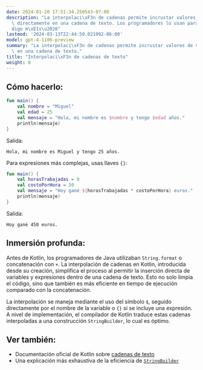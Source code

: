 ```yaml
---
date: 2024-01-20 17:51:34.250543-07:00
description: "La interpolaci\xF3n de cadenas permite incrustar valores de variables\
  \ directamente en una cadena de texto. Los programadores lo usan para hacer el c\xF3\
  digo m\xE1s\u2026"
lastmod: '2024-03-13T22:44:59.021992-06:00'
model: gpt-4-1106-preview
summary: "La interpolaci\xF3n de cadenas permite incrustar valores de variables directamente\
  \ en una cadena de texto."
title: "Interpolaci\xF3n de cadenas de texto"
weight: 8
---
```


## Cómo hacerlo:
```kotlin
fun main() {
    val nombre = "Miguel"
    val edad = 25
    val mensaje = "Hola, mi nombre es $nombre y tengo $edad años."
    println(mensaje)
}
```
Salida:
```
Hola, mi nombre es Miguel y tengo 25 años.
```

Para expresiones más complejas, usas llaves `{}`:
```kotlin
fun main() {
    val horasTrabajadas = 9
    val costoPorHora = 50
    val mensaje = "Hoy gané ${horasTrabajadas * costoPorHora} euros."
    println(mensaje)
}
```
Salida:
```
Hoy gané 450 euros.
```

## Inmersión profunda:
Antes de Kotlin, los programadores de Java utilizaban `String.format` o concatenación con `+`. La interpolación de cadenas en Kotlin, introducida desde su creación, simplifica el proceso al permitir la inserción directa de variables y expresiones dentro de una cadena de texto. Esto no solo limpia el código, sino que también es más eficiente en tiempo de ejecución comparado con la concatenación.

La interpolación se maneja mediante el uso del símbolo `$`, seguido directamente por el nombre de la variable o `{}` si se incluye una expresión. A nivel de implementación, el compilador de Kotlin traduce estas cadenas interpoladas a una construcción `StringBuilder`, lo cual es óptimo.

## Ver también:
- Documentación oficial de Kotlin sobre [cadenas de texto](https://kotlinlang.org/docs/basic-types.html#string-literals)
- Una explicación más exhaustiva de la eficiencia de [`StringBuilder`](https://kotlinlang.org/api/latest/jvm/stdlib/kotlin.text/-string-builder/)
